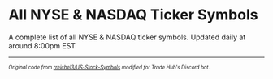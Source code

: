 # All NYSE & NASDAQ Ticker Symbols
A complete list of all NYSE & NASDAQ ticker symbols. Updated daily at around 8:00pm EST

--- 
<sup><sub>*Original code from [rreichel3/US-Stock-Symbols](https://github.com/rreichel3/US-Stock-Symbols) modified for Trade Hub's Discord bot.*</sub></sup>
